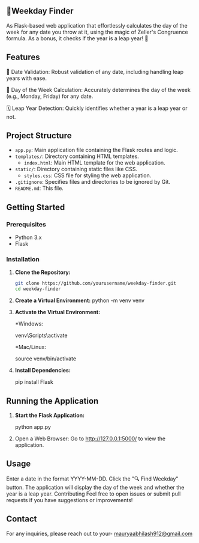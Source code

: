 ## 🌟Weekday Finder

As Flask-based web application  that effortlessly calculates the day of the week for any date you throw at it, using the magic of Zeller's Congruence formula. As a bonus, it checks if the year is a leap year! 🚀



## Features

📅 Date Validation: Robust validation of any date, including handling leap years with ease.

📆 Day of the Week Calculation: Accurately determines the day of the week (e.g., Monday, Friday) for any date.

🗓️ Leap Year Detection: Quickly identifies whether a year is a leap year or not.



## Project Structure

- `app.py`: Main application file containing the Flask routes and logic.
- `templates/`: Directory containing HTML templates.
  - `index.html`: Main HTML template for the web application.
- `static/`: Directory containing static files like CSS.
  - `styles.css`: CSS file for styling the web application.
- `.gitignore`: Specifies files and directories to be ignored by Git.
- `README.md`: This file.



## Getting Started



### Prerequisites

- Python 3.x
- Flask



### Installation

1. **Clone the Repository:**

   ```bash
   git clone https://github.com/yourusername/weekday-finder.git
   cd weekday-finder

2. **Create a Virtual Environment:**
   python -m venv venv

3. **Activate the Virtual Environment:**

    *Windows:

     venv\Scripts\activate

    *Mac/Linux:

     source venv/bin/activate


4. **Install Dependencies:**

   pip install Flask



## Running the Application

1.  **Start the Flask Application:**
     
     python app.py

2. Open a Web Browser: Go to http://127.0.0.1:5000/ to view the application.
     






## Usage
Enter a date in the format YYYY-MM-DD.
Click the "🔍 Find Weekday" button.
The application will display the day of the week and whether the year is a leap year.
Contributing
Feel free to open issues or submit pull requests if you have suggestions or improvements!


## Contact
For any inquiries, please reach out to your- mauryaabhilash912@gmail.com

